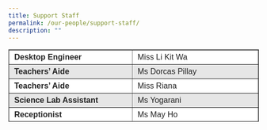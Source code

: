 ```yaml
---
title: Support Staff
permalink: /our-people/support-staff/
description: ""
---
```

<table border="1" style="box-sizing: inherit; border-collapse: collapse; border-spacing: 0px; max-width: 100%; color: rgb(34, 34, 34); font-family: &quot;Source Sans Pro&quot;, sans-serif; font-size: 16px; font-style: normal; font-variant-ligatures: normal; font-variant-caps: normal; font-weight: 400; letter-spacing: normal; orphans: 2; text-align: start; text-transform: none; white-space: normal; widows: 2; word-spacing: 0px; -webkit-text-stroke-width: 0px; background-color: rgb(255, 255, 255); text-decoration-thickness: initial; text-decoration-style: initial; text-decoration-color: initial; height: 144px; width: 792.225px;"><tbody style="box-sizing: inherit;"><tr style="box-sizing: inherit; background: rgb(255, 255, 255); height: 24px;"><td style="box-sizing: inherit; padding: 5px 10px; width: 228px; height: 24px;"><strong style="box-sizing: inherit; font-weight: bold;"><span style="box-sizing: inherit; font-size: 12pt;">Desktop Engineer</span></strong></td><td colspan="2" style="box-sizing: inherit; padding: 5px 10px; width: 239px; height: 24px;">Miss Li Kit Wa</td></tr><tr style="box-sizing: inherit; background: rgb(230, 230, 230); height: 24px;"><td style="box-sizing: inherit; padding: 5px 10px; width: 228px; height: 24px;"><strong style="box-sizing: inherit; font-weight: bold;">Teachers’ Aide</strong></td><td colspan="2" style="box-sizing: inherit; padding: 5px 10px; height: 24px;">Ms Dorcas Pillay<b style="box-sizing: inherit; font-weight: bold;"></b></td></tr><tr style="box-sizing: inherit; background: rgb(255, 255, 255); height: 24px;"><td style="box-sizing: inherit; padding: 5px 10px; width: 228px; height: 24px;"><strong style="box-sizing: inherit; font-weight: bold;">Teachers’ Aide</strong></td><td colspan="2" style="box-sizing: inherit; padding: 5px 10px; width: 239px; height: 24px;">Miss Riana</td></tr><tr style="box-sizing: inherit; background: rgb(230, 230, 230); height: 24px;"><td style="box-sizing: inherit; padding: 5px 10px; width: 228px; height: 24px;"><strong style="box-sizing: inherit; font-weight: bold;">Science Lab Assistant</strong></td><td colspan="2" style="box-sizing: inherit; padding: 5px 10px; width: 239px; height: 24px;">Ms Yogarani</td></tr><tr style="box-sizing: inherit; background: rgb(255, 255, 255); height: 24px;"><td style="box-sizing: inherit; padding: 5px 10px; width: 228px; height: 24px;"><strong style="box-sizing: inherit; font-weight: bold;">Receptionist</strong></td><td colspan="2" style="box-sizing: inherit; padding: 5px 10px; width: 239px; height: 24px;">Ms May Ho</td></tr><tr style="box-sizing: inherit; background: rgb(230, 230, 230); height: 24px;"><td style="box-sizing: inherit; padding: 5px 10px; width: 228px; height: 24px;"><strong style="box-sizing: inherit; font-weight: bold;">Printing Assistant</strong></td><td colspan="2" style="box-sizing: inherit; padding: 5px 10px; width: 239px; height: 24px;">Miss Karen</td></tr></tbody></table>